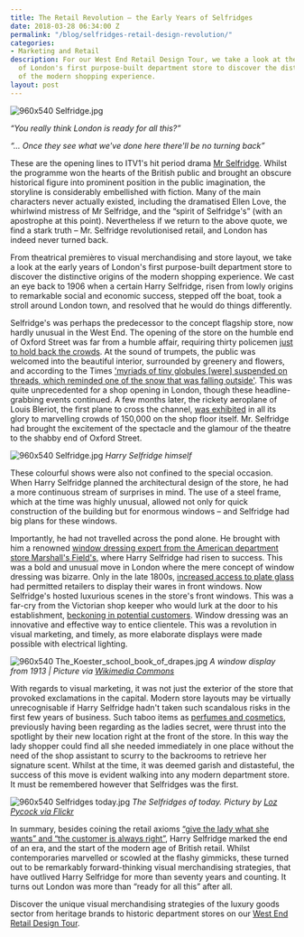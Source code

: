 ```yaml
---
title: The Retail Revolution – the Early Years of Selfridges
date: 2018-03-28 06:34:00 Z
permalink: "/blog/selfridges-retail-design-revolution/"
categories:
- Marketing and Retail
description: For our West End Retail Design Tour, we take a look at the early years
  of London's first purpose-built department store to discover the distinctive origins
  of the modern shopping experience.
layout: post
---
```


![960x540 Selfridge.jpg](/uploads/960x540%20Selfridge.jpg)

*“You really think London is ready for all this?”*

*“... Once they see what we've done here there'll be no turning back”*

These are the opening lines to ITV1's hit period drama [Mr Selfridge](https://en.wikipedia.org/wiki/Mr_Selfridge). Whilst the programme won the hearts of the British public and brought an obscure historical figure into prominent position in the public imagination, the storyline is considerably embellished with fiction. Many of the main characters never actually existed, including the dramatised Ellen Love, the whirlwind mistress of Mr Selfridge, and the “spirit of Selfridge's” (with an apostrophe at this point). Nevertheless if we return to the above quote, we find a stark truth – Mr. Selfridge revolutionised retail, and London has indeed never turned back.

From theatrical premières to visual merchandising and store layout, we take a look at the early years of London's first purpose-built department store to discover the distinctive origins of the modern shopping experience. We cast an eye back to 1906 when a certain Harry Selfridge, risen from lowly origins to remarkable social and economic success, stepped off the boat, took a stroll around London town, and resolved that he would do things differently.

Selfridge's was perhaps the predecessor to the concept flagship store, now hardly unusual in the West End. The opening of the store on the humble end of Oxford Street was far from a humble affair, requiring thirty policemen [just to hold back the crowds](http://london-tourist-guide.s3-website-eu-west-1.amazonaws.com/What-is-the-history-of-selfridges-department-store-london.html). At the sound of trumpets, the public was welcomed into the beautiful interior, surrounded by greenery and flowers, and according to the Times ['myriads of tiny globules [were] suspended on threads, which reminded one of the snow that was falling outside'](https://www.historytoday.com/richard-cavendish/opening-selfridge%E2%80%99s-department-store). This was quite unprecedented for a shop opening in London, though these headline-grabbing events continued. A few months later, the rickety aeroplane of Louis Bleriot, the first plane to cross the channel, [was exhibited](http://news.bbc.co.uk/1/hi/england/london/8170196.stm) in all its glory to marvelling crowds of 150,000 on the shop floor itself. Mr. Selfridge had brought the excitement of the spectacle and the glamour of the theatre to the shabby end of Oxford Street.

![960x540 Selfridge.jpg](/uploads/960x540%20Selfridge.jpg)
*Harry Selfridge himself*

These colourful shows were also not confined to the special occasion. When Harry Selfridge planned the architectural design of the store, he had a more continuous stream of surprises in mind. The use of a steel frame, which at the time was highly unusual, allowed not only for quick construction of the building but for enormous windows – and Selfridge had big plans for these windows.

Importantly, he had not travelled across the pond alone. He brought with him a renowned [window dressing expert from the American department store Marshall's Field's,](https://www.historytoday.com/richard-cavendish/opening-selfridge%E2%80%99s-department-store) where Harry Selfridge had risen to success. This was a bold and unusual move in London where the mere concept of window dressing was bizarre. Only in the late 1800s, [increased access to plate glass](https://www.ocsretailsupport.co.uk/latest-news/merchandising/the-evolution-of-storefront-design-the-first-decades/) had permitted retailers to display their wares in front windows. Now Selfridge's hosted luxurious scenes in the store's front windows. This was a far-cry from the Victorian shop keeper who would lurk at the door to his establishment, [beckoning in potential customers](https://www.historyextra.com/period/victorian/selfridges-7-things-you-probably-didnt-know-about-the-department-store/). Window dressing was an innovative and effective way to entice clientele. This was a revolution in visual marketing, and timely, as more elaborate displays were made possible with electrical lighting.

![960x540 The_Koester_school_book_of_drapes.jpg](/uploads/960x540%20The_Koester_school_book_of_drapes.jpg)
*A window display from 1913 | Picture via [Wikimedia Commons](https://commons.wikimedia.org/wiki/File:The_Koester_school_book_of_drapes;_a_complete_text_book_and_course_of_instruction_in_merchandise_draping_(1913)_(14787521753).jpg)*

With regards to visual marketing, it was not just the exterior of the store that provoked exclamations in the capital. Modern store layouts may be virtually unrecognisable if Harry Selfridge hadn't taken such scandalous risks in the first few years of business. Such taboo items as [perfumes and cosmetics](https://londonist.com/2016/01/secrets-of-selfridges), previously having been regarding as the ladies secret, were thrust into the spotlight by their new location right at the front of the store. In this way the lady shopper could find all she needed immediately in one place without the need of the shop assistant to scurry to the backrooms to retrieve her signature scent. Whilst at the time, it was deemed garish and distasteful, the success of this move is evident walking into any modern department store. It must be remembered however that Selfridges was the first.

![960x540 Selfridges today.jpg](/uploads/960x540%20Selfridges%20today.jpg)
*The Selfridges of today. Pictury by [Loz Pycock via Flickr](https://www.flickr.com/photos/blahflowers/3642341204)*

In summary, besides coining the retail axioms [“give the lady what she wants” and “the customer is always right”](http://ldnfashion.com/features/harry-selfridge-quotes-on-fashion-retail-top-10/), Harry Selfridge marked the end of an era, and the start of the modern age of British retail. Whilst contemporaries marvelled or scowled at the flashy gimmicks, these turned out to be remarkably forward-thinking visual merchandising strategies, that have outlived Harry Selfridge for more than seventy years and counting. It turns out London was more than “ready for all this” after all.

Discover the unique visual merchandising strategies of the luxury goods sector from heritage brands to historic department stores on our [West End Retail Design Tour](https://www.insiderlondon.com/london/educational-tours/retail-design/).
